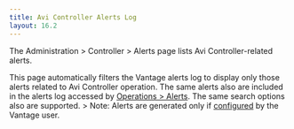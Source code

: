 ```yaml
---
title: Avi Controller Alerts Log
layout: 16.2
---
```

The Administration &gt; Controller &gt; Alerts page lists Avi Controller-related alerts. 

This page automatically filters the Vantage alerts log to display only those alerts related to Avi Controller operation. The same alerts also are included in the alerts log accessed by <a href="/docs/16.2/configuration-guide/operations/alerts/">Operations &gt; Alerts</a>. The same search options also are supported.
&gt; Note: Alerts are generated only if <a href="/docs/16.2/alert-config">configured</a> by the Vantage user.
 